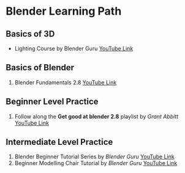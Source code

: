 # Blender Learning Path

## Basics of 3D
- Lighting Course by Blender Guru [YouTube Link](https://www.youtube.com/playlist?list=PLjEaoINr3zgH9vCr47kSS5W8PEJBNIiwK)

## Basics of Blender

1. Blender Fundamentals 2.8 [YouTube Link](https://www.youtube.com/playlist?list=PLa1F2ddGya_-UvuAqHAksYnB0qL9yWDO6)

## Beginner Level Practice

1. Follow along the **Get good at blender 2.8** playlist by *Grant Abbitt* [YouTube Link](https://www.youtube.com/watch?v=98FkRIbihyQ&list=PLn3ukorJv4vvv3ZpWJYvV5Tmvo7ISO-NN)

## Intermediate Level Practice

1. Blender Beginner Tutorial Series by *Blender Guru* [YouTube Link](https://www.youtube.com/playlist?list=PLjEaoINr3zgEq0u2MzVgAaHEBt--xLB6U)
2. Beginner Modelling Chair Tutorial by *Blender Guru* [YouTube Link](https://www.youtube.com/playlist?list=PLjEaoINr3zgEL9UjPTLWQhLFAK7wVaRMR)
